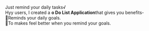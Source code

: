 Just remind your daily tasks√<br>
Hyy users, I created a <b>o Do List Application</b>that gives you benefits-<br>
🔸Reminds your daily goals. <br>
🔸To makes feel better when you remind your goals. 
